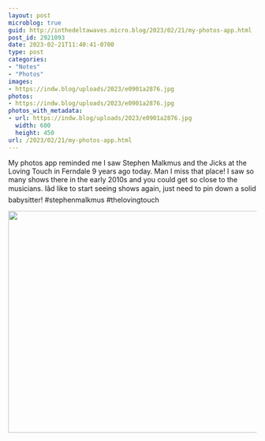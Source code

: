 ```yaml
---
layout: post
microblog: true
guid: http://inthedeltawaves.micro.blog/2023/02/21/my-photos-app.html
post_id: 2921093
date: 2023-02-21T11:40:41-0700
type: post
categories:
- "Notes"
- "Photos"
images:
- https://indw.blog/uploads/2023/e0901a2876.jpg
photos:
- https://indw.blog/uploads/2023/e0901a2876.jpg
photos_with_metadata:
- url: https://indw.blog/uploads/2023/e0901a2876.jpg
  width: 600
  height: 450
url: /2023/02/21/my-photos-app.html
---
```

My photos app reminded me I saw Stephen Malkmus and the Jicks at the Loving Touch in Ferndale 9 years ago today. Man I miss that place! I saw so many shows there in the early 2010s and you could get so close to the musicians. Iâd like to start seeing shows again, just need to pin down a solid babysitter! #stephenmalkmus #thelovingtouch

<img src="uploads/2023/e0901a2876.jpg" width="600" height="450" alt="">
